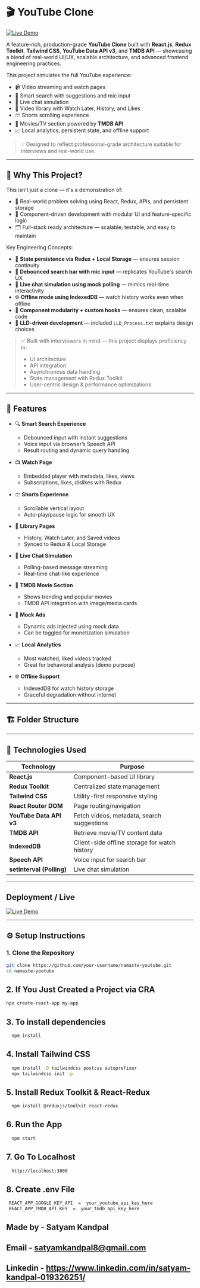 # 🎬 YouTube Clone

[![Live Demo](https://img.shields.io/badge/Live-Demo-purple?style=for-the-badge&logo=vercel)](https://youtube-platform-clone.vercel.app)

A feature-rich, production-grade **YouTube Clone** built with **React.js**, **Redux Toolkit**, **Tailwind CSS**, **YouTube Data API v3**, and **TMDB API** — showcasing a blend of real-world UI/UX, scalable architecture, and advanced frontend engineering practices.

This project simulates the full YouTube experience:

- 📹 Video streaming and watch pages
- 🔎 Smart search with suggestions and mic input
- 💬 Live chat simulation
- 📁 Video library with Watch Later, History, and Likes
- 🩳 Shorts scrolling experience
- 🎥 Movies/TV section powered by **TMDB API**
- 📈 Local analytics, persistent state, and offline support

> 💡 Designed to reflect professional-grade architecture suitable for interviews and real-world use.

---

## 🌟 Why This Project?

This isn’t just a clone — it's a demonstration of:

- 🧠 Real-world problem solving using React, Redux, APIs, and persistent storage
- 🧩 Component-driven development with modular UI and feature-specific logic
- 🗂️ Full-stack ready architecture — scalable, testable, and easy to maintain

Key Engineering Concepts:

- 🔁 **State persistence via Redux + Local Storage** — ensures session continuity
- 🎤 **Debounced search bar with mic input** — replicates YouTube's search UX
- 🔄 **Live chat simulation using mock polling** — mimics real-time interactivity
- 🌐 **Offline mode using IndexedDB** — watch history works even when offline
- 🧱 **Component modularity + custom hooks** — ensures clean, scalable code
- 📑 **LLD-driven development** — included `LLD_Process.txt` explains design choices

> ✅ Built with interviewers in mind — this project displays proficiency in:
>
> - UI architecture
> - API integration
> - Asynchronous data handling
> - State management with Redux Toolkit
> - User-centric design & performance optimizations

---

## 🚀 Features

- 🔍 **Smart Search Experience**

  - Debounced input with instant suggestions
  - Voice input via browser’s Speech API
  - Result routing and dynamic query handling

- 📺 **Watch Page**

  - Embedded player with metadata, likes, views
  - Subscriptions, likes, dislikes with Redux

- 🩳 **Shorts Experience**

  - Scrollable vertical layout
  - Auto-play/pause logic for smooth UX

- 📁 **Library Pages**

  - History, Watch Later, and Saved videos
  - Synced to Redux & Local Storage

- 💬 **Live Chat Simulation**

  - Polling-based message streaming
  - Real-time chat-like experience

- 🎥 **TMDB Movie Section**

  - Shows trending and popular movies
  - TMDB API integration with image/media cards

- 📢 **Mock Ads**

  - Dynamic ads injected using mock data
  - Can be toggled for monetization simulation

- 📈 **Local Analytics**

  - Most watched, liked videos tracked
  - Great for behavioral analysis (demo purpose)

- 🌐 **Offline Support**
  - IndexedDB for watch history storage
  - Graceful degradation without internet

---

## 🏗️ Folder Structure

---

## 🧰 Technologies Used

| Technology                | Purpose                                       |
| ------------------------- | --------------------------------------------- |
| **React.js**              | Component-based UI library                    |
| **Redux Toolkit**         | Centralized state management                  |
| **Tailwind CSS**          | Utility-first responsive styling              |
| **React Router DOM**      | Page routing/navigation                       |
| **YouTube Data API v3**   | Fetch videos, metadata, search suggestions    |
| **TMDB API**              | Retrieve movie/TV content data                |
| **IndexedDB**             | Client-side offline storage for watch history |
| **Speech API**            | Voice input for search bar                    |
| **setInterval (Polling)** | Live chat simulation                          |

---

## Deployment / Live

[![Live Demo](https://img.shields.io/badge/Live-Demo-yellow?style=for-the-badge&logo=vercel)](https://youtube-platform-clone.vercel.app)

---

## ⚙️ Setup Instructions

### 1. Clone the Repository

```bash
git clone https://github.com/your-username/namaste-youtube.git
cd namaste-youtube
```

## 2. If You Just Created a Project via CRA

```bash
npx create-react-app my-app
```

## 3. To install dependencies

```bash
  npm install
```

## 4. Install Tailwind CSS

```bash
  npm install -D tailwindcss postcss autoprefixer
  npx tailwindcss init -p
```

## 5. Install Redux Toolkit & React-Redux

```bash
  npm install @reduxjs/toolkit react-redux
```

## 6. Run the App

```bash
  npm start
```

## 7. Go To Localhost

```bash
  http://localhost:3000
```

## 8. Create .env File

```bash
 REACT_APP_GOOGLE_KEY_API  =  your_youtube_api_key_here
 REACT_APP_TMDB_API_KEY  =  your_tmdb_api_key_here
```

## Made by - Satyam Kandpal

## Email - satyamkandpal8@gmail.com

## Linkedin - https://www.linkedin.com/in/satyam-kandpal-019326251/
